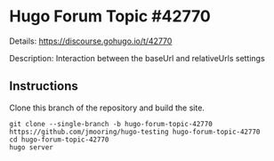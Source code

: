 # Hugo Forum Topic #42770

Details: <https://discourse.gohugo.io/t/42770>

Description: Interaction between the baseUrl and relativeUrls settings

## Instructions

Clone this branch of the repository and build the site.

```text
git clone --single-branch -b hugo-forum-topic-42770 https://github.com/jmooring/hugo-testing hugo-forum-topic-42770
cd hugo-forum-topic-42770
hugo server
```
